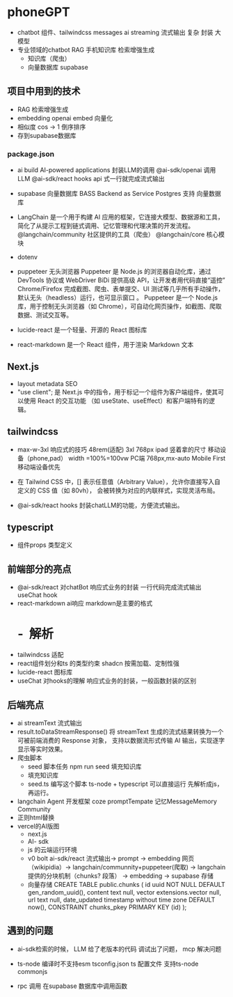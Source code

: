 # phoneGPT

- chatbot
 组件、tailwindcss messages
 ai streaming 流式输出 复杂 封装
 大模型
 - 专业领域的chatbot
    RAG 手机知识库 检索增强生成
    - 知识库（爬虫）
    - 向量数据库 supabase

 ## 项目中用到的技术

 - RAG 检索增强生成
  - embedding openai embed 向量化
  - 相似度 cos -> 1 倒序排序
  - 存到supabase数据库 
### package.json
- ai 
  build AI-powered applications
  封装LLM的调用
  @ai-sdk/openai 调用LLM 
  @ai-sdk/react hooks api 式一行就完成流式输出

- supabase
  向量数据库
  BASS Backend as Service
  Postgres 支持 向量数据库
- LangChain 是一个用于构建 AI 应用的框架，它连接大模型、数据源和工具，
  简化了从提示工程到链式调用、记忆管理和代理决策的开发流程。
  @langchain/community 社区提供的工具（爬虫）
  @langchain/core 核心模块
- dotenv
- puppeteer 无头浏览器 
Puppeteer 是 Node.js 的浏览器自动化库，通过 DevTools 协议或 WebDriver BiDi 提供高级 API，让开发者用代码直接“遥控” Chrome/Firefox 完成截图、爬虫、表单提交、UI 测试等几乎所有手动操作，默认无头（headless）运行，也可显示窗口 。
Puppeteer 是一个 Node.js 库，用于控制无头浏览器（如 Chrome），可自动化网页操作，如截图、爬取数据、测试交互等。

- lucide-react  是一个轻量、开源的 React 图标库
- react-markdown 是一个 React 组件，用于渲染 Markdown 文本

## Next.js
- layout metadata
  SEO
- "use client"; 是 Next.js 中的指令，用于标记一个组件为客户端组件，使其可以使用 React 的交互功能
  （如 useState、useEffect）和客户端特有的逻辑。

## tailwindcss 
- max-w-3xl
  响应式的技巧
  48rem(适配) 3xl 768px ipad 竖着拿的尺寸 
  移动设备（phone,pad） width =100%=100vw
  PC端 768px,mx-auto 
  Mobile First 移动端设备优先
- 在 Tailwind CSS 中，[] 表示任意值（Arbitrary Value），允许你直接写入自定义的 CSS 值（如 80vh），
  会被转换为对应的内联样式，实现灵活布局。

- @ai-sdk/react
  hooks 封装chatLLM的功能，方便流式输出。

## typescript
- 组件props 类型定义

## 前端部分的亮点
- @ai-sdk/react 对chatBot 响应式业务的封装 一行代码完成流式输出
   useChat hook
- react-markdown ai响应 markdown是主要的格式
   # - ![]() 解析
- tailwindcss 适配
- react组件划分和ts 的类型约束
   shadcn 按需加载、定制性强
- lucide-react 图标库
- useChat 对hooks的理解 响应式业务的封装，一般函数封装的区别

## 后端亮点
- ai streamText 流式输出
- result.toDataStreamResponse() 将 streamText 生成的流式结果转换为一个可被前端消费的 Response 对象，
  支持以数据流形式传输 AI 输出，实现逐字显示等实时效果。
- 爬虫脚本
   - seed 脚本任务
      npm run seed
      填充知识库 
   - 填充知识库
   - seed.ts 编写这个脚本
      ts-node + typescript  可以直接运行
      先解析成js，再运行。
- langchain Agent 开发框架
  coze promptTempate  记忆MessageMemory Community    
- 正则html替换   
- vercel的AI版图
  - next.js
  - AI- sdk
  - js 的云端运行环境
  - v0 bolt 
     ai-sdk/react 流式输出-> prompt -> embedding 
     网页（wikipidia）-> langchain/communnity+puppeteer(爬取) -> 
     langchain提供的分块机制（chunks? 段落） -> embedding -> supabase 存储
  - 向量存储
CREATE TABLE public.chunks (
    id uuid NOT NULL DEFAULT gen_random_uuid(),
    content text null,
    vector extensions.vector null,
    url text null,
    date_updated timestamp without time zone DEFAULT now(),
    CONSTRAINT chunks_pkey PRIMARY KEY (id)
  );

## 遇到的问题
- ai-sdk检索的时候， LLM 给了老版本的代码 调试出了问题， mcp 解决问题
- ts-node 编译时不支持esm
  tsconfig.json ts 配置文件 
  支持ts-node commonjs 

- rpc 调用
  在supabase 数据库中调用函数
 